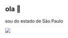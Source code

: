 ## ola 👋


sou do estado de São Paulo


![](https://media1.tenor.com/m/cIUjlvgnFRgAAAAd/dog-snoop.gif)

